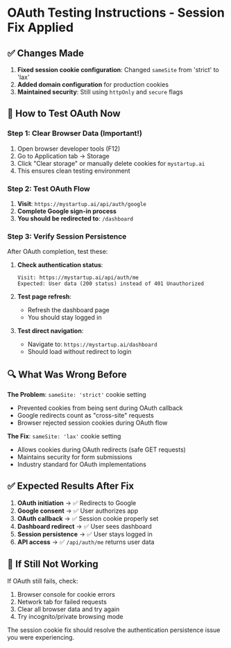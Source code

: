 # OAuth Testing Instructions - Session Fix Applied

## ✅ Changes Made
1. **Fixed session cookie configuration**: Changed `sameSite` from 'strict' to 'lax'
2. **Added domain configuration** for production cookies
3. **Maintained security**: Still using `httpOnly` and `secure` flags

## 🧪 How to Test OAuth Now

### Step 1: Clear Browser Data (Important!)
1. Open browser developer tools (F12)
2. Go to Application tab → Storage
3. Click "Clear storage" or manually delete cookies for `mystartup.ai`
4. This ensures clean testing environment

### Step 2: Test OAuth Flow
1. **Visit**: `https://mystartup.ai/api/auth/google`
2. **Complete Google sign-in process**
3. **You should be redirected to**: `/dashboard`

### Step 3: Verify Session Persistence
After OAuth completion, test these:

1. **Check authentication status**:
   ```
   Visit: https://mystartup.ai/api/auth/me
   Expected: User data (200 status) instead of 401 Unauthorized
   ```

2. **Test page refresh**:
   - Refresh the dashboard page
   - You should stay logged in

3. **Test direct navigation**:
   - Navigate to: `https://mystartup.ai/dashboard`
   - Should load without redirect to login

## 🔍 What Was Wrong Before

**The Problem**: `sameSite: 'strict'` cookie setting
- Prevented cookies from being sent during OAuth callback
- Google redirects count as "cross-site" requests
- Browser rejected session cookies during OAuth flow

**The Fix**: `sameSite: 'lax'` cookie setting
- Allows cookies during OAuth redirects (safe GET requests)
- Maintains security for form submissions
- Industry standard for OAuth implementations

## ✅ Expected Results After Fix

1. **OAuth initiation** → ✅ Redirects to Google
2. **Google consent** → ✅ User authorizes app  
3. **OAuth callback** → ✅ Session cookie properly set
4. **Dashboard redirect** → ✅ User sees dashboard
5. **Session persistence** → ✅ User stays logged in
6. **API access** → ✅ `/api/auth/me` returns user data

## 🚨 If Still Not Working

If OAuth still fails, check:
1. Browser console for cookie errors
2. Network tab for failed requests
3. Clear all browser data and try again
4. Try incognito/private browsing mode

The session cookie fix should resolve the authentication persistence issue you were experiencing.